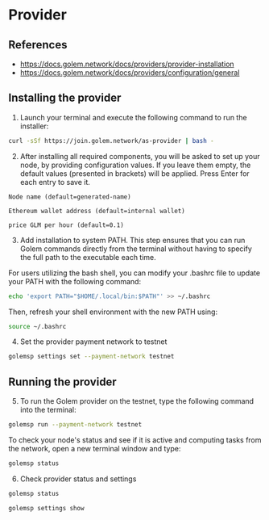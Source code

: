 # Provider


## References
- https://docs.golem.network/docs/providers/provider-installation
- https://docs.golem.network/docs/providers/configuration/general

## Installing the provider
1. Launch your terminal and execute the following command to run the installer:

```bash
curl -sSf https://join.golem.network/as-provider | bash -
```

2. After installing all required components, you will be asked to set up your node, by providing configuration values. If you leave them empty, the default values (presented in brackets) will be applied. Press Enter for each entry to save it.

``Node name (default=generated-name)``

``Ethereum wallet address (default=internal wallet)``

``price GLM per hour (default=0.1)``

3. Add installation to system PATH. This step ensures that you can run Golem commands directly from the terminal without having to specify the full path to the executable each time.

For users utilizing the bash shell, you can modify your .bashrc file to update your PATH with the following command:

```bash
echo 'export PATH="$HOME/.local/bin:$PATH"' >> ~/.bashrc
```

Then, refresh your shell environment with the new PATH using:

```bash
source ~/.bashrc
```

4. Set the provider payment network to testnet
```bash
golemsp settings set --payment-network testnet
```

## Running the provider
5. To run the Golem provider on the testnet, type the following command into the terminal:
```bash
golemsp run --payment-network testnet
```

To check your node's status and see if it is active and computing tasks from the network, open a new terminal window and type:

```bash
golemsp status
```

6. Check provider status and settings

```bash
golemsp status
```

```bash
golemsp settings show
```